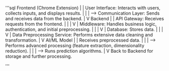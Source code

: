 '''sql 
Frontend (Chrome Extension)
         |
         |  User Interface: Interacts with users, collects inputs, and displays results.
         |  |
         |  --> Communication Layer: Sends and receives data from the backend.
         |
         V
Backend
         |
         |  API Gateway: Receives requests from the frontend.
         |        |
         |        V
         |  Middleware: Handles business logic, authentication, and initial preprocessing.
         |        |
         |        V
         |  Database: Stores data.
         |        |
         |        V
         |  Data Preprocessing Service: Performs extensive data cleaning and transformation.
         |
         V
AI/ML Model
         |
         |  Receives preprocessed data.
         |  |
         |  --> Performs advanced processing (feature extraction, dimensionality reduction).
         |  |
         |  --> Runs prediction algorithms.
         |
         V
Back to Backend for storage and further processing.


'''